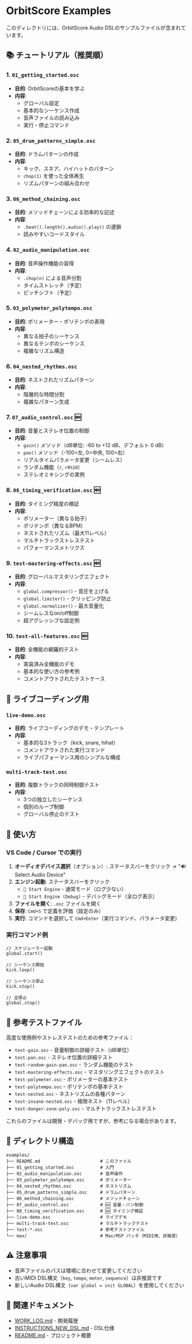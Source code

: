 # OrbitScore Examples

このディレクトリには、OrbitScore Audio DSLのサンプルファイルが含まれています。

## 📚 チュートリアル（推奨順）

### 1. `01_getting_started.osc`
- **目的**: OrbitScoreの基本を学ぶ
- **内容**: 
  - グローバル設定
  - 基本的なシーケンス作成
  - 音声ファイルの読み込み
  - 実行・停止コマンド

### 2. `05_drum_patterns_simple.osc`
- **目的**: ドラムパターンの作成
- **内容**:
  - キック、スネア、ハイハットのパターン
  - `chop(1)` を使った全体再生
  - リズムパターンの組み合わせ

### 3. `06_method_chaining.osc`
- **目的**: メソッドチェーンによる効率的な記述
- **内容**:
  - `.beat().length().audio().play()` の連鎖
  - 読みやすいコードスタイル

### 4. `02_audio_manipulation.osc`
- **目的**: 音声操作機能の習得
- **内容**:
  - `.chop(n)` による音声分割
  - タイムストレッチ（予定）
  - ピッチシフト（予定）

### 5. `03_polymeter_polytempo.osc`
- **目的**: ポリメーター・ポリテンポの表現
- **内容**:
  - 異なる拍子のシーケンス
  - 異なるテンポのシーケンス
  - 複雑なリズム構造

### 6. `04_nested_rhythms.osc`
- **目的**: ネストされたリズムパターン
- **内容**:
  - 階層的な時間分割
  - 複雑なパターン生成

### 7. `07_audio_control.osc` 🆕
- **目的**: 音量とステレオ位置の制御
- **内容**:
  - `gain()` メソッド（dB単位: -60 to +12 dB、デフォルト 0 dB）
  - `pan()` メソッド（-100=左, 0=中央, 100=右）
  - リアルタイムパラメータ変更（シームレス）
  - ランダム機能（`r`, `r0%10`）
  - ステレオミキシングの実例

### 8. `08_timing_verification.osc` 🆕
- **目的**: タイミング精度の検証
- **内容**:
  - ポリメーター（異なる拍子）
  - ポリテンポ（異なるBPM）
  - ネストされたリズム（最大11レベル）
  - マルチトラックストレステスト
  - パフォーマンスメトリクス

### 9. `test-mastering-effects.osc` 🆕
- **目的**: グローバルマスタリングエフェクト
- **内容**:
  - `global.compressor()` - 音圧を上げる
  - `global.limiter()` - クリッピング防止
  - `global.normalizer()` - 最大音量化
  - シームレスなon/off制御
  - 超アグレッシブな設定例

### 10. `test-all-features.osc` 🆕
- **目的**: 全機能の網羅的テスト
- **内容**:
  - 実装済み全機能のデモ
  - 基本的な使い方の参考例
  - コメントアウトされたテストケース

## 🎵 ライブコーディング用

### `live-demo.osc`
- **目的**: ライブコーディングのデモ・テンプレート
- **内容**:
  - 基本的な3トラック（kick, snare, hihat）
  - コメントアウトされた実行コマンド
  - ライブパフォーマンス用のシンプルな構成

### `multi-track-test.osc`
- **目的**: 複数トラックの同時制御テスト
- **内容**:
  - 3つの独立したシーケンス
  - 個別のループ制御
  - グローバル停止のテスト

## 🚀 使い方

### VS Code / Cursor での実行

1. **オーディオデバイス選択**（オプション）: ステータスバーをクリック → "🔊 Select Audio Device"
2. **エンジン起動**: ステータスバーをクリック
   - `🚀 Start Engine` - 通常モード（ログ少ない）
   - `🐛 Start Engine (Debug)` - デバッグモード（全ログ表示）
3. **ファイルを開く**: `.osc` ファイルを開く
4. **保存**: `Cmd+S` で定義を評価（設定のみ）
5. **実行**: コマンドを選択して `Cmd+Enter`（実行コマンド、パラメータ変更）

### 実行コマンド例

```orbitscore
// スケジューラー起動
global.start()

// シーケンス開始
kick.loop()

// シーケンス停止
kick.stop()

// 全停止
global.stop()
```

## 🧪 参考テストファイル

高度な使用例やストレステストのための参考ファイル：

- `test-gain.osc` - 音量制御の詳細テスト（dB単位）
- `test-pan.osc` - ステレオ位置の詳細テスト
- `test-random-gain-pan.osc` - ランダム機能のテスト
- `test-mastering-effects.osc` - マスタリングエフェクトのテスト
- `test-polymeter.osc` - ポリメーターの基本テスト
- `test-polytempo.osc` - ポリテンポの基本テスト
- `test-nested.osc` - ネストリズムの各種パターン
- `test-insane-nested.osc` - 極限ネスト（11レベル）
- `test-danger-zone-poly.osc` - マルチトラックストレステスト

これらのファイルは開発・デバッグ用ですが、参考になる場合があります。

## 📁 ディレクトリ構造

```
examples/
├── README.md                       # このファイル
├── 01_getting_started.osc          # 入門
├── 02_audio_manipulation.osc       # 音声操作
├── 03_polymeter_polytempo.osc      # ポリメーター
├── 04_nested_rhythms.osc           # ネストリズム
├── 05_drum_patterns_simple.osc     # ドラムパターン
├── 06_method_chaining.osc          # メソッドチェーン
├── 07_audio_control.osc            # 🆕 音量・パン制御
├── 08_timing_verification.osc      # 🆕 タイミング検証
├── live-demo.osc                   # ライブデモ
├── multi-track-test.osc            # マルチトラックテスト
├── test-*.osc                      # 参考テストファイル
└── max/                            # Max/MSP パッチ（MIDI用、非推奨）
```

## ⚠️ 注意事項

- 音声ファイルのパスは環境に合わせて変更してください
- 古いMIDI DSL構文（`key`, `tempo`, `meter`, `sequence`）は非推奨です
- 新しいAudio DSL構文（`var global = init GLOBAL`）を使用してください

## 🔗 関連ドキュメント

- [WORK_LOG.md](../docs/WORK_LOG.md) - 開発履歴
- [INSTRUCTIONS_NEW_DSL.md](../docs/INSTRUCTIONS_NEW_DSL.md) - DSL仕様
- [README.md](../README.md) - プロジェクト概要
